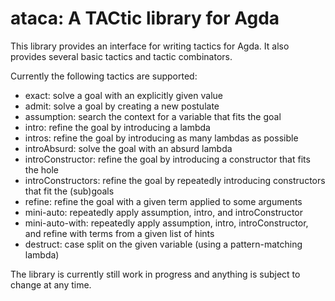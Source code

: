 ataca: A TACtic library for Agda
================================

This library provides an interface for writing tactics for Agda. It
also provides several basic tactics and tactic combinators.

Currently the following tactics are supported:

* exact: solve a goal with an explicitly given value
* admit: solve a goal by creating a new postulate
* assumption: search the context for a variable that fits the goal
* intro: refine the goal by introducing a lambda
* intros: refine the goal by introducing as many lambdas as possible
* introAbsurd: solve the goal with an absurd lambda
* introConstructor: refine the goal by introducing a constructor that fits the hole
* introConstructors: refine the goal by repeatedly introducing constructors that fit the (sub)goals
* refine: refine the goal with a given term applied to some arguments
* mini-auto: repeatedly apply assumption, intro, and introConstructor
* mini-auto-with: repeatedly apply assumption, intro, introConstructor, and refine with terms from a given list of hints
* destruct: case split on the given variable (using a pattern-matching lambda)

The library is currently still work in progress and anything is
subject to change at any time.